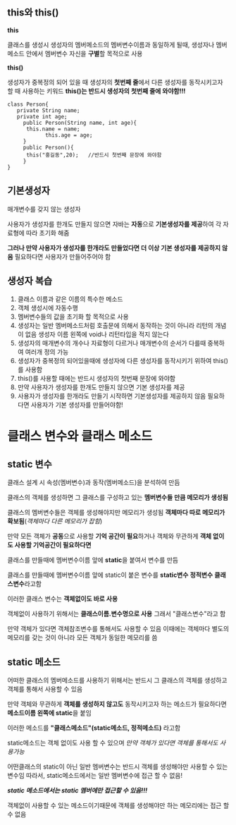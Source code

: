 ## this와 this()
**this**

클래스를 생성시 생성자의 멤버메소드의 멤버변수이름과 동일하게 될때, 생성자나 멤버메소드 안에서 멤버변수 자신을 **구별**할 목적으로 사용

**this()**

생성자가 중복정의 되어 있을 때 생성자의 **첫번째 줄**에서 다른 생성자를 동작시키고자 할 때 사용하는 키워드
**this()는 반드시 생성자의 첫번째 줄에 와야함!!!**
```
class Person{
   private String name;
   private int age;
     public Person(String name, int age){
      this.name = name;
            this.age = age; 
     }
     public Person(){
      this("홍길동",20);   //반드시 첫번째 문장에 와야함
     }
}
```

## 기본생성자

매개변수를 갖지 않는 생성자

사용자가 생성자를 한개도 만들지 않으면 자바는 **자동**으로 **기본생성자를 제공**하여 각 자료형에 따라 초기화 해줌 

**그러나 만약 사용자가 생성자를 한개라도 만들었다면 더 이상 기본 생성자를 제공하지 않음**
필요하다면 사용자가 만들어주어야 함

## 생성자 복습
1. 클래스 이름과 같은 이름의 특수한 메소드
2. 객체 생성시에 자동수행 
3. 멤버변수들의 값을 초기화 할 목적으로 사용 
4. 생성자는 일반 멤버메소드처럼 호출문에 의해서 동작하는 것이 아니라 리턴의 개념이 없음 생성자 이름 왼쪽에 void나 리턴타입을 적지 않는다 
5. 생성자의 매개변수의 개수나 자료형이 다르거나 매개변수의 순서가 다를때 중복하여 여러개 정의 가능 
6. 생성자가 중복정의 되어있을때에 생성자에 다른 생성자를 동작시키기 위하여 this()를 사용함 
7. this()를 사용할 때에는 반드시 생성자의 첫번째 문장에 와야함
8. 만약 사용자가 생성자를 한개도 만들지 않으면 기본 생성자를 제공 
9. 사용자가 생성자를 한개라도 만들기 시작하면 기본생성자를 제공하지 않음 필요하다면 사용자가 기본 생성자를 만들어야함!

# 클래스 변수와 클래스 메소드
## static 변수

클래스 설계 시 속성(멤버변수)과 동작(멤버메소드)을 분석하여 만듬

클래스의 객체를 생성하면 그 클래스를 구성하고 있는 **멤버변수들 만큼 메모리가 생성됨** 

클래스의 멤버변수들은 객체를 생성해야지만 메모리가 생성됨 **객체마다 따로 메모리가 확보됨**(*객체마다 다른 메모리가 잡힘*)

만약 모든 객체가 **공동**으로 사용할 **기억 공간이 필요**하거나 객체와 무관하게 **객체 없이도 사용할 기억공간이 필요하다면** 

클래스를 만들때에 멤버변수이름 앞에 **static**을 붙여서 변수를 만듬

클래스를 만들때에 멤버변수이름 앞에 static이 붙은 변수를 **static변수** **정적변수** **클래스변수**라고함 

이러한 클래스 변수는 **객체없이도 바로 사용**

객체없이 사용하기 위해서는 **클래스이름.변수명으로 사용** 그래서 "클래스변수"라고 함

만약 객체가 있다면 객체참조변수를 통해서도 사용할 수 있음
이때에는 객체마다 별도의 메모리를 갖는 것이 아니라 모든 객체가 동일한 메모리를 씀

## static 메소드

어떠한 클래스의 멤버메소드를 사용하기 위해서는 반드시 그 클래스의 객체를 생성하고 객체를 통해서 사용할 수 있음

만약 객체와 무관하게 **객체를 생성하지 않고도** 동작시키고자 하는 메소드가 필요하다면 **메소드이름 왼쪽에 static**을 붙임

이러한 메소드를 **"클래스메소드"(static메소드, 정적메소드)** 라고함

static메소드는 객체 없이도 사용 할 수 있으며 *만약 객체가 있다면 객체를 통해서도 사용가능* 

어떤클래스의 static이 아닌 일반 멤버변수는 반드시 객체를 생성해야만 사용할 수 있는 변수임 따라서, static메소드에서는 일반 멤버변수에 접근 할 수 없음!

***static 메소드에서는 static 멤버에만 접근할 수 있음!!!***

객체없이 사용할 수 있는 메소드이기때문에 객체를 생성해야만 하는 메모리에는 접근 할 수 없음
